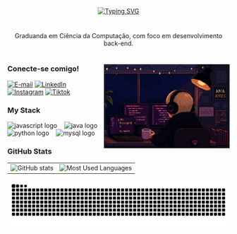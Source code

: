 <div align="center">
  <a href="https://git.io/typing-svg">
    <img src="https://readme-typing-svg.demolab.com?font=Fira+Code&weight=500&size=22&pause=1000&color=FF00F6&center=true&vCenter=true&random=false&width=524&lines=%E2%8A%B9+Oiii,+eu+sou+a+Ayres!+%E2%8A%B9+" alt="Typing SVG">
  </a>
</div>

#

<p align="center">Graduanda em Ciência da Computação, com foco em desenvolvimento back-end.

#

<img align="right" alt="" height="190px" src="./src/codeme.png">

<h3 align="left">Conecte-se comigo!</h3>

[![E-mail](https://img.shields.io/badge/-Email-000?style=for-the-badge&logo=microsoft-outlook&logoColor=FF00F6&color=000)](mailto:anaayreso@hotmail.com)
[![LinkedIn](https://img.shields.io/badge/-LinkedIn-000?style=for-the-badge&logo=linkedin&logoColor=FF00F6&color=000)](https://www.linkedin.com/in/anaclaraayres)
[![Instagram](https://img.shields.io/badge/-Instagram-000?style=for-the-badge&logo=instagram&logoColor=FF00F6&color=000)](https://www.instagram.com/mundinhodaayres.tech/)
[![Tiktok](https://img.shields.io/badge/-Tiktok-000?style=for-the-badge&logo=tiktok&logoColor=FF00F6&color=000)](https://www.tiktok.com/@mundinhodaayres?_t=ZM-8x9XbKul1aq&_r=1)

<h3 align="left">My Stack </h3>

<div align="left">
  <img src="https://cdn.jsdelivr.net/gh/devicons/devicon/icons/javascript/javascript-plain.svg" height="25" alt="javascript logo" />
  <img width="8" />
  <img src="https://cdn.jsdelivr.net/gh/devicons/devicon/icons/java/java-original.svg" height="25" alt="java logo" />
  <img width="8" />
  <img src="https://cdn.jsdelivr.net/gh/devicons/devicon/icons/python/python-original.svg" height="25" alt="python logo" />
  <img width="8" />
  <img src="https://cdn.jsdelivr.net/gh/devicons/devicon/icons/mysql/mysql-original.svg" height="25" alt="mysql logo" />
  <img width="8" />
</div>

<h3 align="left">GitHub Stats</h3>

<table>
  <tr>
    <td>
      <img
        src="https://github-readme-stats.vercel.app/api?username=ayresnator&hide_title=true&show_icons=true&count_private=true&theme=jolly&bg_color=000&title_color=FF00F6&text_color=FFF&border_radius=3&border_color=36123c&icon_color=FF00F6"
        alt="GitHub stats"
      />
    </td>
    <td>
      <img
        src="https://github-readme-stats.vercel.app/api/top-langs/?username=ayresnator&layout=compact&langs_count=8&cache_seconds=1&theme=jolly&bg_color=000&title_color=FF00F6&text_color=FFF&border_radius=3&border_color=36123c"
        alt="Most Used Languages"
      />
    </td>
  </tr>
</table>





<picture align="center">
  <source media="(prefers-color-scheme: dark)" srcset="https://raw.githubusercontent.com/ayresnator/ayresnator/output/github-contribution-grid-snake-dark.svg">
  <source media="(prefers-color-scheme: light)" srcset="https://raw.githubusercontent.com/ayresnator/ayresnator/output/github-contribution-grid-snake-dark.svg">
  <img align="center" alt="github contribution grid snake animation" src="https://raw.githubusercontent.com/ayresnator/ayresnator/output/github-contribution-grid-snake.svg">
</picture>
